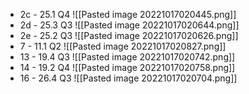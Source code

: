 - 2c - 25.1 Q4 
![[Pasted image 20221017020445.png]]
- 2d - 25.3 Q3
![[Pasted image 20221017020644.png]]
- 2e - 25.2 Q3
![[Pasted image 20221017020626.png]]
- 7 - 11.1 Q2
![[Pasted image 20221017020827.png]]
- 13 - 19.4 Q3
![[Pasted image 20221017020742.png]]
- 14 - 19.2 Q4
![[Pasted image 20221017020758.png]]
- 16 - 26.4 Q3
![[Pasted image 20221017020704.png]]